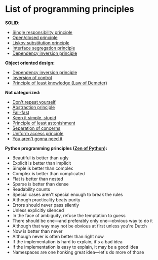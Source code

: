 # List of programming principles

**SOLID**:
- [Single responsibility principle](https://en.wikipedia.org/wiki/Single_responsibility_principle)
- [Open/closed principle](https://en.wikipedia.org/wiki/Open/closed_principle)
- [Liskov substitution principle](https://en.wikipedia.org/wiki/Liskov_substitution_principle)
- [Interface segregation principle](https://en.wikipedia.org/wiki/Interface_segregation_principle)
- [Dependency inversion principle](https://en.wikipedia.org/wiki/Dependency_inversion_principle)

**Object oriented design:**
- [Dependency inversion principle](https://en.wikipedia.org/wiki/Dependency_inversion_principle)
- [Inversion of control](https://en.wikipedia.org/wiki/Inversion_of_control)
- [Principle of least knowledge (Law of Demeter)](https://en.wikipedia.org/wiki/Law_of_Demeter)

**Not categorized:**
- [Don't repeat yourself](https://en.wikipedia.org/wiki/Don%27t_repeat_yourself)
- [Abstraction principle](https://en.wikipedia.org/wiki/Abstraction_principle_(computer_programming))
- [Fail-fast](https://en.wikipedia.org/wiki/Fail-fast)
- [Keep it simple, stupid](https://en.wikipedia.org/wiki/KISS_principle)
- [Principle of least astonishment](https://en.wikipedia.org/wiki/Principle_of_least_astonishment)
- [Separation of concerns](https://en.wikipedia.org/wiki/Separation_of_concerns)
- [Uniform access principle](https://en.wikipedia.org/wiki/Uniform_access_principle)
- [You aren't gonna need it](https://en.wikipedia.org/wiki/You_aren%27t_gonna_need_it)


**Python programming principles ([Zen of Python](https://en.wikipedia.org/wiki/Zen_of_Python)):**
- Beautiful is better than ugly
- Explicit is better than implicit
- Simple is better than complex
- Complex is better than complicated
- Flat is better than nested
- Sparse is better than dense
- Readability counts
- Special cases aren't special enough to break the rules
- Although practicality beats purity
- Errors should never pass silently
- Unless explicitly silenced
- In the face of ambiguity, refuse the temptation to guess
- There should be one—and preferably only one—obvious way to do it
- Although that way may not be obvious at first unless you're Dutch
- Now is better than never
- Although never is often better than right now
- If the implementation is hard to explain, it's a bad idea
- If the implementation is easy to explain, it may be a good idea
- Namespaces are one honking great idea—let's do more of those
